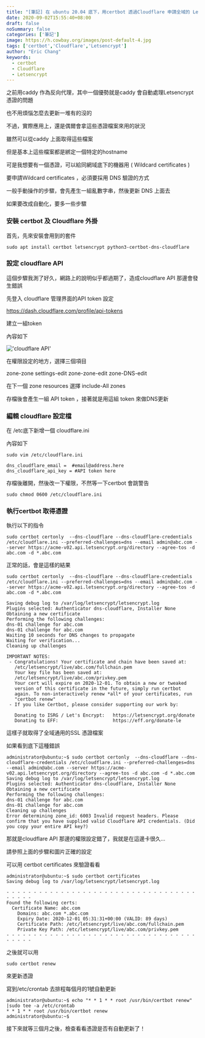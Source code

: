```yaml
---
title: "[筆記] 在 ubuntu 20.04 底下，用certbot 透過Cloudflare 申請全域的 Letsencrypt 憑證"
date: 2020-09-02T15:55:40+08:00
draft: false
noSummary: false
categories: ['筆記']
image: https://h.cowbay.org/images/post-default-4.jpg
tags: ['certbot','Cloudflare','Letsencrypt']
author: "Eric Chang"
keywords:
  - certbot
  - Cloudflare
  - Letsencrypt
---
```


之前用caddy 作為反向代理，其中一個優勢就是caddy 會自動處理Letsencrypt 憑證的問題

也不用煩惱怎麼去更新一堆有的沒的

不過，實際應用上，還是偶爾會拿這些憑證檔案來用的狀況

雖然可以從caddy 上面取得這些檔案

但是基本上這些檔案都是綁定一個特定的hostname

可是我想要有一個憑證，可以給同網域底下的機器用 ( Wildcard certificates )

<!--more-->

要申請Wildcard certificates ，必須要採用 DNS 驗證的方式

一般手動操作的步驟，會先產生一組亂數字串，然後更新 DNS 上面去

如果要改成自動化，要多一些步驟

### 安裝 certbot 及 Cloudflare 外掛

首先，先來安裝會用到的套件

```
sudo apt install certbot letsencrypt python3-certbot-dns-cloudflare
```

### 設定 cloudflare API

這個步驟我測了好久，網路上的說明似乎都過期了，造成cloudflare API 那邊會發生錯誤

先登入 cloudflare 管理界面的API token 設定

https://dash.cloudflare.com/profile/api-tokens

建立一組token

內容如下

!['cloudflare API']('https://i.imgur.com/3dZN6qC.png')

在權限設定的地方，選擇三個項目

zone-zone settings-edit
zone-zone-edit
zone-DNS-edit

在下一個 zone resources 選擇 include-All zones

存檔後會產生一組 API token ，接著就是用這組 token 來做DNS更新

### 編輯 cloudflare 設定檔

在 /etc底下新增一個 cloudflare.ini

內容如下

```
sudo vim /etc/cloudflare.ini

dns_cloudflare_email =  #email@address.here
dns_cloudflare_api_key = #API token here
```

存檔後離開，然後改一下權限，不然等一下certbot 會跳警告

```
sudo chmod 0600 /etc/cloudflare.ini
```

### 執行certbot 取得憑證

執行以下的指令
```
sudo certbot certonly  --dns-cloudflare --dns-cloudflare-credentials /etc/cloudflare.ini --preferred-challenges=dns --email admin@abc.com --server https://acme-v02.api.letsencrypt.org/directory --agree-tos -d abc.com -d *.abc.com
```



正常的話，會是這樣的結果

```
sudo certbot certonly  --dns-cloudflare --dns-cloudflare-credentials /etc/cloudflare.ini --preferred-challenges=dns --email admin@abc.com --server https://acme-v02.api.letsencrypt.org/directory --agree-tos -d abc.com -d *.abc.com

Saving debug log to /var/log/letsencrypt/letsencrypt.log
Plugins selected: Authenticator dns-cloudflare, Installer None
Obtaining a new certificate
Performing the following challenges:
dns-01 challenge for abc.com
dns-01 challenge for abc.com
Waiting 10 seconds for DNS changes to propagate
Waiting for verification...
Cleaning up challenges

IMPORTANT NOTES:
 - Congratulations! Your certificate and chain have been saved at:
   /etc/letsencrypt/live/abc.com/fullchain.pem
   Your key file has been saved at:
   /etc/letsencrypt/live/abc.com/privkey.pem
   Your cert will expire on 2020-12-01. To obtain a new or tweaked
   version of this certificate in the future, simply run certbot
   again. To non-interactively renew *all* of your certificates, run
   "certbot renew"
 - If you like Certbot, please consider supporting our work by:

   Donating to ISRG / Let's Encrypt:   https://letsencrypt.org/donate
   Donating to EFF:                    https://eff.org/donate-le

```
 
這樣子就取得了全域通用的SSL 憑證檔案

如果看到底下這種錯誤

```
administrator@ubuntu:~$ sudo certbot certonly  --dns-cloudflare --dns-cloudflare-credentials /etc/cloudflare.ini --preferred-challenges=dns --email admin@abc.com --server https://acme-v02.api.letsencrypt.org/directory --agree-tos -d abc.com -d *.abc.com
Saving debug log to /var/log/letsencrypt/letsencrypt.log
Plugins selected: Authenticator dns-cloudflare, Installer None
Obtaining a new certificate
Performing the following challenges:
dns-01 challenge for abc.com
dns-01 challenge for abc.com
Cleaning up challenges
Error determining zone_id: 6003 Invalid request headers. Please confirm that you have supplied valid Cloudflare API credentials. (Did you copy your entire API key?)
```

那就是cloudflare API 那邊的權限設定錯了，我就是在這邊卡很久...

請參照上面的步驟和圖片正確的設定

可以用 certbot certificates 來驗證看看

```
administrator@ubuntu:~$ sudo certbot certificates
Saving debug log to /var/log/letsencrypt/letsencrypt.log

- - - - - - - - - - - - - - - - - - - - - - - - - - - - - - - - - - - - - - - -
Found the following certs:
  Certificate Name: abc.com
    Domains: abc.com *.abc.com
    Expiry Date: 2020-12-01 05:31:31+00:00 (VALID: 89 days)
    Certificate Path: /etc/letsencrypt/live/abc.com/fullchain.pem
    Private Key Path: /etc/letsencrypt/live/abc.com/privkey.pem
- - - - - - - - - - - - - - - - - - - - - - - - - - - - - - - - - - - - - - - -
```

之後就可以用

```
sudo certbot renew
```

來更新憑證

寫到/etc/crontab 去排程每個月的1號自動更新

```
administrator@ubuntu:~$ echo "* * 1 * * root /usr/bin/certbot renew" |sudo tee -a /etc/crontab
* * 1 * * root /usr/bin/certbot renew
administrator@ubuntu:~$ 
```

接下來就等三個月之後，檢查看看憑證是否有自動更新了！


